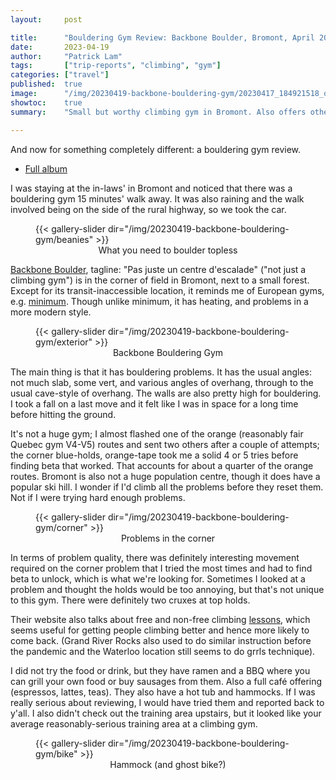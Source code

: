 ```yaml
---
layout:     post

title:      "Bouldering Gym Review: Backbone Boulder, Bromont, April 2023"
date:       2023-04-19
author:     "Patrick Lam"
tags:       ["trip-reports", "climbing", "gym"]
categories: ["travel"]
published:  true
image:      "/img/20230419-backbone-bouldering-gym/20230417_184921518_outdoor_area.webp"
showtoc:    true
summary:    "Small but worthy climbing gym in Bromont. Also offers other services (café, terrasse, hammocks)."

---
```


And now for something completely different: a bouldering gym review.

* [Full album](https://gallery.patricklam.ca/index.php?/category/1673)

I was staying at the in-laws' in Bromont and noticed that there was a bouldering gym 15 minutes' walk away.
It was also raining and the walk involved being on the side of the rural highway, so we took the car.

<figure>
{{< gallery-slider dir="/img/20230419-backbone-bouldering-gym/beanies" >}}
<figcaption style="text-align:center">What you need to boulder topless</figcaption>
</figure>

[Backbone Boulder](https://backboneboulder.com/), tagline: "Pas juste
un centre d'escalade" ("not just a climbing gym") is in the corner of
field in Bromont, next to a small forest. Except for its
transit-inaccessible location, it reminds me of European gyms,
e.g. [minimum](https://minimum.ch/). Though unlike minimum, it has
heating, and problems in a more modern style.

<figure>
{{< gallery-slider dir="/img/20230419-backbone-bouldering-gym/exterior" >}}
<figcaption style="text-align:center">Backbone Bouldering Gym</figcaption>
</figure>


The main thing is that it has bouldering problems. It has the usual
angles: not much slab, some vert, and various angles of overhang,
through to the usual cave-style of overhang.  The walls are also
pretty high for bouldering. I took a fall on a last move and it felt
like I was in space for a long time before hitting the ground.

It's not a huge gym; I almost flashed one of the orange (reasonably fair
Quebec gym V4-V5) routes and sent two others after a couple of
attempts; the corner blue-holds, orange-tape took me a solid 4 or 5
tries before finding beta that worked. That accounts for about a
quarter of the orange routes. Bromont is also not a huge population
centre, though it does have a popular ski hill. I wonder if I'd climb
all the problems before they reset them. Not if I were trying hard enough
problems.

<figure>
{{< gallery-slider dir="/img/20230419-backbone-bouldering-gym/corner" >}}
<figcaption style="text-align:center">Problems in the corner</figcaption>
</figure>

In terms of problem quality, there was definitely interesting movement required on
the corner problem that I tried the most times and had to find beta to unlock,
which is what we're looking for. Sometimes I looked at a problem and thought the holds
would be too annoying, but that's not unique to this gym. There were definitely
two cruxes at top holds.

Their website also talks about free and non-free climbing
[lessons](https://backboneboulder.com/cours/), which seems useful for
getting people climbing better and hence more likely to come back. (Grand River Rocks also used to do
similar instruction before the pandemic and the Waterloo location
still seems to do grrls technique).

I did not try the food or drink, but they have ramen and a BBQ where
you can grill your own food or buy sausages from them. Also a full
café offering (espressos, lattes, teas). They also have a hot tub and
hammocks. If I was really serious about reviewing, I would have tried
them and reported back to y'all. I also didn't check out the training
area upstairs, but it looked like your average reasonably-serious
training area at a climbing gym.

<figure>
{{< gallery-slider dir="/img/20230419-backbone-bouldering-gym/bike" >}}
<figcaption style="text-align:center">Hammock (and ghost bike?)</figcaption>
</figure>

